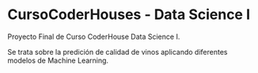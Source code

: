 # CursoCoderHouses - Data Science I
Proyecto Final de Curso CoderHouse Data Science I.

Se trata sobre la predición de calidad de vinos aplicando diferentes modelos de Machine Learning.
